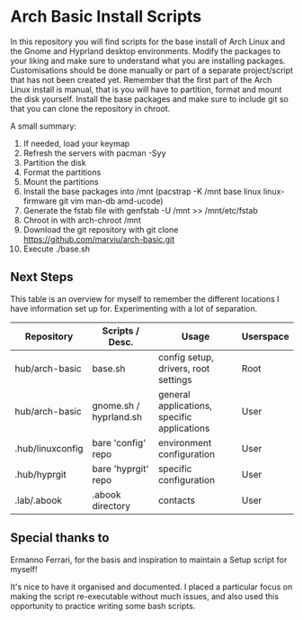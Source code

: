 # Arch Basic Install Scripts

In this repository you will find scripts for the base install of Arch Linux and the Gnome and Hyprland desktop environments. Modify the packages to your liking and make sure to understand what you are installing packages. Customisations should be done manually or part of a separate project/script that has not been created yet. Remember that the first part of the Arch Linux install is manual, that is you will have to partition, format and mount the disk yourself. Install the base packages and make sure to include git so that you can clone the repository in chroot.

A small summary:

1. If needed, load your keymap
2. Refresh the servers with pacman -Syy
3. Partition the disk
4. Format the partitions
5. Mount the partitions
6. Install the base packages into /mnt
    (pacstrap -K /mnt base linux linux-firmware git vim man-db amd-ucode)
7. Generate the fstab file with genfstab -U /mnt >> /mnt/etc/fstab
8. Chroot in with arch-chroot /mnt
9. Download the git repository with git clone https://github.com/marviu/arch-basic.git
10. Execute ./base.sh


## Next Steps

This table is an overview for myself to remember the different locations I have information set up for. Experimenting with a lot of separation.

| Repository       | Scripts / Desc.        | Usage                                       | Userspace |
|------------------|------------------------|---------------------------------------------|-----------|
| hub/arch-basic   | base.sh                | config setup, drivers, root settings        | Root      |
| hub/arch-basic   | gnome.sh / hyprland.sh | general applications, specific applications | User      |
| .hub/linuxconfig | bare 'config' repo     | environment configuration                   | User      |
| .hub/hyprgit     | bare 'hyprgit' repo    | specific configuration                      | User      |
| .lab/.abook      | .abook directory       | contacts                                    | User      |


## Special thanks to
Ermanno Ferrari, for the basis and inspiration to maintain a Setup script for myself!

It's nice to have it organised and documented. I placed a particular focus on making the script re-executable without much issues, and also used this opportunity to practice writing some bash scripts.

